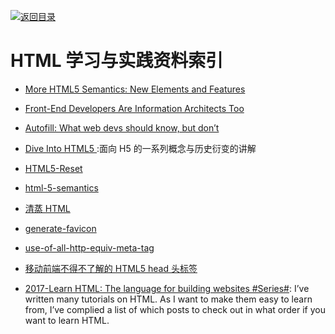 [![返回目录](https://parg.co/UGo)](https://github.com/wxyyxc1992/Awesome-Reference)

# HTML 学习与实践资料索引

* [More HTML5 Semantics: New Elements and Features](http://6me.us/RAy)

* [Front-End Developers Are Information Architects Too](https://24ways.org/2016/front-end-developers-are-information-architects-too)

* [Autofill: What web devs should know, but don’t](https://cloudfour.com/thinks/autofill-what-web-devs-should-know-but-dont/)

* [Dive Into HTML5 ](http://diveintohtml5.info/table-of-contents.html#storage):面向 H5 的一系列概念与历史衍变的讲解

* [HTML5-Reset](https://github.com/murtaugh/HTML5-Reset)

* [html-5-semantics](http://www.hongkiat.com/blog/html-5-semantics/)

* [清蒸 HTML](https://zhuanlan.zhihu.com/p/22909445)

* [generate-favicon](http://www.generate-favicon.com/)

* [use-of-all-http-equiv-meta-tag](http://www.frontendevelopers.com/use-of-all-http-equiv-meta-tag/)

* [移动前端不得不了解的 HTML5 head 头标签](http://www.css88.com/archives/6410)

* [2017-Learn HTML: The language for building websites #Series#](https://codetheweb.blog/learn/html/):
  I’ve written many tutorials on HTML. As I want to make them easy to learn from, I’ve complied a list of which posts to check out in what order if you want to learn HTML.
